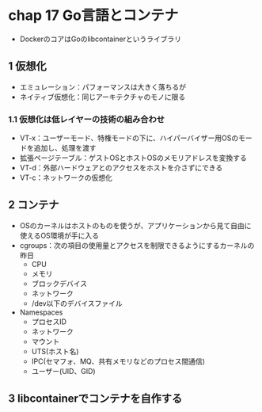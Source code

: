 # chap 17 Go言語とコンテナ
- DockerのコアはGoのlibcontainerというライブラリ

## 1 仮想化
- エミュレーション：パフォーマンスは大きく落ちるが
- ネイティブ仮想化：同じアーキテクチャのモノに限る

### 1.1 仮想化は低レイヤーの技術の組み合わせ
- VT-x：ユーザーモード、特権モードの下に、ハイパーバイザー用OSのモードを追加し、処理を渡す
- 拡張ページテーブル：ゲストOSとホストOSのメモリアドレスを変換する
- VT-d：外部ハードウェアとのアクセスをホストを介さずにできる
- VT-c：ネットワークの仮想化

## 2 コンテナ
- OSのカーネルはホストのものを使うが、アプリケーションから見て自由に使えるOS環境が手に入る
- cgroups：次の項目の使用量とアクセスを制限できるようにするカーネルの昨日
    - CPU
    - メモリ
    - ブロックデバイス
    - ネットワーク
    - /dev以下のデバイスファイル
- Namespaces
    - プロセスID
    - ネットワーク
    - マウント
    - UTS(ホスト名)
    - IPC(セマフォ、MQ、共有メモリなどのプロセス間通信)
    - ユーザー(UID、GID)
    
## 3 libcontainerでコンテナを自作する

